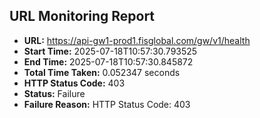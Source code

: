 ## URL Monitoring Report

- **URL:** https://api-gw1-prod1.fisglobal.com/gw/v1/health
- **Start Time:** 2025-07-18T10:57:30.793525
- **End Time:** 2025-07-18T10:57:30.845872
- **Total Time Taken:** 0.052347 seconds
- **HTTP Status Code:** 403
- **Status:** Failure
- **Failure Reason:** HTTP Status Code: 403
